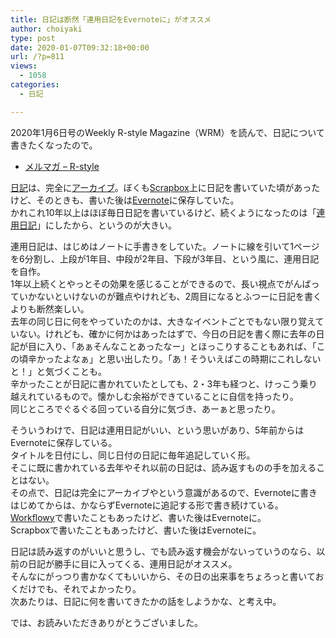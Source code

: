```yaml
---
title: 日記は断然「連用日記をEvernoteに」がオススメ
author: choiyaki
type: post
date: 2020-01-07T09:32:18+00:00
url: /?p=811
views:
  - 1058
categories:
  - 日記

---
```

2020年1月6日号のWeekly R-style Magazine（WRM）を読んで、日記について書きたくなったので。

  * [メルマガ – R-style][1]

[日記][2]は、完全に[アーカイブ][3]。ぼくも[Scrapbox][4]上に日記を書いていた頃があったけど、そのときも、書いた後は[Evernote][5]に保存していた。  
かれこれ10年以上はほぼ毎日日記を書いているけど、続くようになったのは「[連用日記][6]」にしたから、というのが大きい。

連用日記は、はじめはノートに手書きをしていた。ノートに線を引いて1ページを6分割し、上段が1年目、中段が2年目、下段が3年目、という風に、連用日記を自作。  
1年以上続くとやっとその効果を感じることができるので、長い視点でがんばっていかないといけないのが難点やけれども、2周目になるとふつーに日記を書くよりも断然楽しい。  
去年の同じ日に何をやっていたのかは、大きなイベントごとでもない限り覚えていない。けれども、確かに何かはあったはずで、今日の日記を書く際に去年の日記が目に入り、「あぁそんなことあったなー」とほっこりすることもあれば、「この頃辛かったよなぁ」と思い出したり。「あ！そういえばこの時期にこれしないと！」と気づくことも。  
辛かったことが日記に書かれていたとしても、2・3年も経つと、けっこう乗り越えれているもので。懐かしむ余裕ができていることに自信を持ったり。  
同じところでぐるぐる回っている自分に気づき、あーぁと思ったり。

そういうわけで、日記は連用日記がいい、という思いがあり、5年前からはEvernoteに保存している。  
タイトルを日付にし、同じ日付の日記に毎年追記していく形。  
そこに既に書かれている去年やそれ以前の日記は、読み返すものの手を加えることはない。  
その点で、日記は完全にアーカイブやという意識があるので、Evernoteに書きはじめてからは、かならずEvernoteに追記する形で書き続けている。  
[Workflowy][7]で書いたこともあったけど、書いた後はEvernoteに。  
Scrapboxで書いたこともあったけど、書いた後はEvernoteに。

日記は読み返すのがいいと思うし、でも読み返す機会がないっていうのなら、以前の日記が勝手に目に入ってくる、連用日記がオススメ。  
そんなにがっつり書かなくてもいいから、その日の出来事をちょろっと書いておくだけでも、それでよかったり。  
次あたりは、日記に何を書いてきたかの話をしようかな、と考え中。

では、お読みいただきありがとうございました。

 [1]: https://rashita.net/blog/?page_id=4556
 [2]: https://scrapbox.io/choiyaki-hondana/%E6%97%A5%E8%A8%98
 [3]: https://scrapbox.io/choiyaki-hondana/%E3%82%A2%E3%83%BC%E3%82%AB%E3%82%A4%E3%83%96
 [4]: https://scrapbox.io/choiyaki-hondana/Scrapbox
 [5]: https://scrapbox.io/choiyaki-hondana/Evernote
 [6]: https://scrapbox.io/choiyaki-hondana/%E9%80%A3%E7%94%A8%E6%97%A5%E8%A8%98
 [7]: https://scrapbox.io/choiyaki-hondana/Workflowy